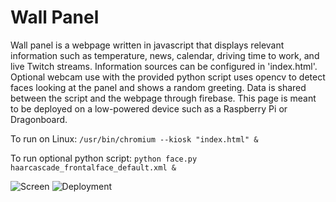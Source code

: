 # Wall Panel

Wall panel is a webpage written in javascript that displays relevant information such as temperature, news, calendar, driving time to work, and live Twitch streams. Information sources can be configured in 'index.html'. Optional webcam use with the provided python script uses opencv to detect faces looking at the panel and shows a random greeting. Data is shared between the script and the webpage through firebase. This page is meant to be deployed on a low-powered device such as a Raspberry Pi or Dragonboard. 

To run on Linux:
`/usr/bin/chromium --kiosk "index.html" &`

To run optional python script:
`python face.py haarcascade_frontalface_default.xml &`

![Screen](https://raw.githubusercontent.com/scdickson/WallPanel/master/images/screen.png)
![Deployment](https://raw.githubusercontent.com/scdickson/WallPanel/master/images/deployment.jpg)